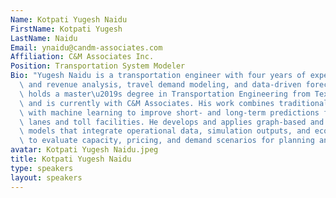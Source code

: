 ```yaml
---
Name: Kotpati Yugesh Naidu
FirstName: Kotpati Yugesh
LastName: Naidu
Email: ynaidu@candm-associates.com
Affiliation: C&M Associates Inc.
Position: Transportation System Modeler
Bio: "Yugesh Naidu is a transportation engineer with four years of experience in traffic\
  \ and revenue analysis, travel demand modeling, and data-driven forecasting. He\
  \ holds a master\u2019s degree in Transportation Engineering from Texas A&M University\
  \ and is currently with C&M Associates. His work combines traditional modeling methods\
  \ with machine learning to improve short- and long-term predictions for managed\
  \ lanes and toll facilities. He develops and applies graph-based and time-series\
  \ models that integrate operational data, simulation outputs, and economic indicators\
  \ to evaluate capacity, pricing, and demand scenarios for planning and operations."
avatar: Kotpati Yugesh Naidu.jpeg
title: Kotpati Yugesh Naidu
type: speakers
layout: speakers
---
```

